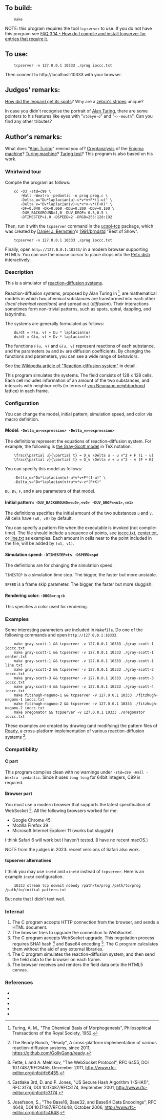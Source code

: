 ## To build:

``` <!---sh-->
    make
```

NOTE: this program requires the tool `tcpserver` to use. If you do not have this
program see [FAQ 3.14 - How do I compile and install tcpserver for entries that
require it](../../faq.html#tcpserver).


## To use:

``` <!---sh-->
    tcpserver -v 127.0.0.1 10333 ./prog ioccc.txt
```

Then connect to http://localhost:10333 with your browser.


## Judges' remarks:

[How did the leopard get its
spots](https://www.livescience.com/950-leopard-spots.html)? Why are a [zebra's
stripes](https://africafreak.com/zebra-stripes) unique?

In case you didn't recognise the portrait of [Alan
Turing](https://en.wikipedia.org/wiki/Alan_Turing), there are some
pointers to his features like eyes with "`stdeye-o`" and "`<--mouth`". Can you
find any other tributes?


## Author's remarks:

What does "[Alan Turing](https://en.wikipedia.org/wiki/Alan_Turing)" remind you
of? [Cryptanalysis](https://en.wikipedia.org/wiki/Cryptanalysis) of the [Enigma
machine](https://en.wikipedia.org/wiki/Enigma_machine)?  [Turing
machine](https://en.wikipedia.org/wiki/Turing_machine)? [Turing
test](https://en.wikipedia.org/wiki/Turing_test)? This program is also based on
his work.


### Whirlwind tour

Compile the program as follows:

``` <!---sh-->
    cc -O3 -std=c99 \
	   -Wall -Wextra -pedantic -o prog prog.c \
	   -Delta_u="Du*laplacian(u)-u*v*v+F*(1-u)" \
	   -Delta_v="Dv*laplacian(v)+u*v*v-v*(F+K)" \
	   -DF=0.040 -DK=0.060 -DDu=0.200 -DDv=0.100 \
	   -DUV_BACKGROUND=1,0 -DUV_DROP=-0.5,0.5 \
	   -DTIMESTEP=1.0 -DSPEED=2 -DRGB=255:128:192
```

Then, run it with the `tcpserver` command in the
[ucspi-tcp](http://cr.yp.to/ucspi-tcp.html) package, which was created by
[Daniel J. Bernstein](../../authors.html#Daniel_J_Bernstein)'s
[1991/brndstd](../../1991/brnstnd/index.html) "Best of Show".

``` <!---sh-->
    tcpserver -v 127.0.0.1 10333 ./prog ioccc.txt
```

Finally, open `http://127.0.0.1:10333/` in a modern browser supporting HTML5.
You can use the mouse cursor to place drops into the [Petri
dish](https://en.wikipedia.org/wiki/Petri_dish) interactively.


### Description

This is a simulator of [reaction-diffusion
systems](https://en.wikipedia.org/wiki/Reaction-diffusion_system).

Reaction-diffusion systems, proposed by Alan Turing in [^1], are mathematical
models in which two chemical substances are transformed into each other (*local
chemical reactions*) and spread out (*diffusion*).  Their interactions sometimes
form non-trivial patterns, such as spots, spiral, dappling, and labyrinths.

The systems are generally formulated as follows:

```
    du/dt = F(u, v) + Du * laplacian(u)
    dv/dt = G(u, v) + Dv * laplacian(v)
```

The functions `F(u, v)` and `G(u, v)` represent reactions of each substance, and
the parameters `Du` and `Dv` are diffusion coefficients.  By changing the
functions and parameters, you can see a wide range of behaviors.

See [the Wikipedia article of "Reaction-diffusion
system"](https://en.wikipedia.org/wiki/Reaction%E2%80%93diffusion_system) in
detail.

This program simulates the systems.  The field consists of 128 x 128 cells.
Each cell includes information of an amount of the two substances, and interacts
with neighbor cells (in terms of [von Neumann
neighborhood](https://en.wikipedia.org/wiki/Von_Neumann_neighborhood) lattice) in each frame.


### Configuration

You can change the model, initial pattern, simulation speed, and color via macro
definition.


#### Model: `-Delta_u=<expression> -Delta_v=<expression>`

The definitions represent the equations of reaction-diffusion system.  For
example, the following is [the Gray-Scott
model](http://groups.csail.mit.edu/mac/projects/amorphous/GrayScott/) in TeX
notation.

```
    \frac{\partial u}{\partial t} = D_u \Delta u - u v^2 + F (1 - u)
    \frac{\partial v}{\partial t} = D_v \Delta v + u v^2 - v (F + K)
```

You can specify this model as follows:

```
    -Delta_u="Du*laplacian(u)-u*v*v+F*(1-u)" \
    -Delta_v="Dv*laplacian(v)+u*v*v-v*(F+K)"
```

`Du`, `Dv`, `F`, and `K` are parameters of that model.


#### Initial pattern: `-DUV_BACKGROUND=<u0>,<v0> -DUV_DROP=<u1>,<v1>`

The definitions specifies the initial amount of the two substances `u` and `v`.
All cells have `(u0, v0)` by default.

You can specify a pattern file when the executable is invoked (not
compile-time).  The file should include a sequence of points, see
[ioccc.txt](ioccc.txt),
[center.txt](center.txt),
or [line.txt](line.txt) as
examples.  Each amount in cells near to the point included in the file, will be
added by `(u1, v1)`.


#### Simulation speed: `-DTIMESTEP=ts -DSPEED=spd`

The definitions are for changing the simulation speed.

`TIMESTEP` is a simulation time step.  The bigger, the faster but more unstable.

`SPEED` is a frame skip parameter.  The bigger, the faster but more sluggish.


#### Rendering color: `-DRGB=r:g:b`

This specifies a color used for rendering.


### Examples

Some interesting parameters are included in `Makefile`.  Do one of the following
commands and open `http://127.0.0.1:10333`.

```
    make gray-scott-1 && tcpserver -v 127.0.0.1 10333 ./gray-scott-1 ioccc.txt
    make gray-scott-1 && tcpserver -v 127.0.0.1 10333 ./gray-scott-1 center.txt
    make gray-scott-1 && tcpserver -v 127.0.0.1 10333 ./gray-scott-1 line.txt
    make gray-scott-2 && tcpserver -v 127.0.0.1 10333 ./gray-scott-2 ioccc.txt
    make gray-scott-3 && tcpserver -v 127.0.0.1 10333 ./gray-scott-3 ioccc.txt
    make gray-scott-4 && tcpserver -v 127.0.0.1 10333 ./gray-scott-4 ioccc.txt
    make fitzhugh-nagumo-1 && tcpserver -v 127.0.0.1 10333 ./fitzhugh-nagumo-1 ioccc.txt
    make fitzhugh-nagumo-2 && tcpserver -v 127.0.0.1 10333 ./fitzhugh-nagumo-2 ioccc.txt
    make oregonator && tcpserver -v 127.0.0.1 10333 ./oregonator ioccc.txt
```

These examples are created by drawing (and modifying) the pattern files of
[Ready](https://github.com/GollyGang/ready), a cross-platform implementation of
various reaction-diffusion systems [^2].


### Compatibility


#### C part

This program compiles clean with no warnings under `-std=c99 -Wall -Wextra
-pedantic`.  Since it uses `long long` for 64bit integers, C99 is required.


#### Browser part

You must use a modern browser that supports the latest specification of
WebSocket [^3].  All the following browsers worked for me:

* Google Chrome 45
* Mozilla Firefox 39
* Microsoft Internet Explorer 11 (works but sluggish)

I think Safari 6 will work but I haven't tested.  (I have no recent macOS.)

NOTE from the judges in 2023: recent versions of Safari also work.


#### tcpserver alternatives

I think you may use `inetd` and `xinetd` instead of `tcpserver`.  Here is an
example `inetd` configuration.

```
    10333 stream tcp nowait nobody /path/to/prog /path/to/prog /path/to/initial-pattern.txt
```

But note that I didn't test well.


### Internal

1. The C program accepts HTTP connection from the browser, and sends a HTML
document.
2. The browser tries to upgrade the connection to WebSocket.
3. The C program accepts WebSocket upgrade.  This negotiation process requires
SHA1 hash [^4] and Base64 encoding [^5].  The C program calculates them without
the aid of any external libraries.
4. The C program simulates the reaction-diffusion system, and then send the
field data to the browser on each frame.
4. The browser receives and renders the field data onto the HTML5 canvas.


### References

* [^1]: Turing, A. M., "The Chemical Basis of Morphogenesis", Philosophical Transactions of the Royal Society, 1952.
* [^2]: The Ready Bunch, "Ready", A cross-platform implementation of various reaction-diffusion systems, since 2011, <https://github.com/GollyGang/ready>.
* [^3]: Fette, I. and A. Melnikov, "The WebSocket Protocol", RFC 6455, DOI 10.17487/RFC6455, December 2011, <http://www.rfc-editor.org/info/rfc6455>.
* [^4]: Eastlake 3rd, D. and P. Jones, "US Secure Hash Algorithm 1 (SHA1)", RFC 3174, DOI 10.17487/RFC3174, September 2001, <http://www.rfc-editor.org/info/rfc3174>.
* [^5]: Josefsson, S., "The Base16, Base32, and Base64 Data Encodings", RFC 4648, DOI 10.17487/RFC4648, October 2006, <http://www.rfc-editor.org/info/rfc4648>.

<!--

    Copyright © 1984-2024 by Landon Curt Noll. All Rights Reserved.

    You are free to share and adapt this file under the terms of this license:

        Creative Commons Attribution-ShareAlike 4.0 International (CC BY-SA 4.0)

    For more information, see:

        https://creativecommons.org/licenses/by-sa/4.0/

-->
